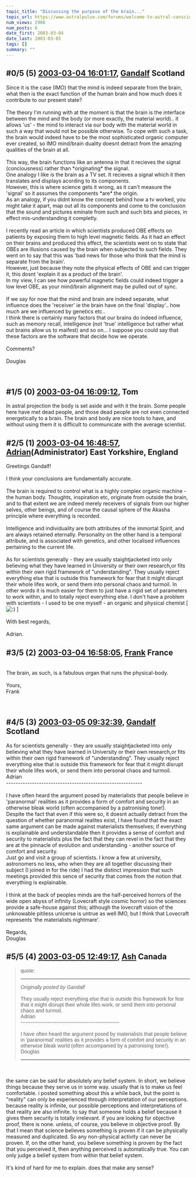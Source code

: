 ```yaml
---
topic_title: "Discussing the purpose of the brain..."
topic_url: https://www.astralpulse.com/forums/welcome-to-astral-consciousness!/discussing-the-purpose-of-the-brain
num_views: 2986
num_posts: 6
date_first: 2003-03-04
date_last: 2003-03-05
tags: []
summary: ""
---
```


## \#0/5 (5) [2003-03-04 16:01:17](https://www.astralpulse.com/forums/index.php?msg=119421), [Gandalf](https://www.astralpulse.com/forums/profile/?u=850) Scotland ##
<section>
Since it is the case (IMO) that the mind is indeed separate from the brain, what then is the exact function of the human brain and how much does it contribute to our present state?
<br>
<br>
The theory I'm running with at the moment is that the brain is the interface between the mind and the body (or more exactly, the material world).. it allows 'us' - the mind to interact via our body with the material world in such a way that would not be possible otherwise. To cope with such a task, the brain would indeed have to be the most sophisticated organic computer ever created, so IMO mind/brain duality doesnt detract from the amazing qualities of the brain at all.
<br>
<br>
This way, the brain functions like an antenna in that it recieves the signal (conciousness) rather than *originating* the signal.
<br>
One analogy I like is the brain as a TV set. It recieves a signal which it then translates and displays acording to its components.
<br>
However, this is where science gets it wrong, as it can't measure the 'signal' so it assumes the components *are* the origin.
<br>
As an analogy, if you didnt know the concept behind how a tv worked, you might take it apart, map out all its components and come to the conclusion that the sound and pictures eminate from such and such bits and pieces, in effect mis-understanding it completly.
<br>
<br>
I recently read an article in which scientists produced OBE effects on patients by exposing them to high level magnetic fields. As it had an effect on their brains and produced this effect, the scientists went on to state that OBEs are illusions caused by the brain when subjected to such fields. They went on to say that this was 'bad news for those who think that the mind is separate from the brain'.
<br>
However, just because they note the physical effects of OBE and can trigger it, this dosnt 'explain it as a product of the brain'.
<br>
In my view, I can see how powerful magnetic fields could indeed trigger a low level OBE, as your mind/brain alignment may be pulled out of sync.
<br>
<br>
If we say for now that the mind and brain are indeed separate, what influence does the 'receiver' ie the brain have on the final 'display'.. how much are we influenced by genetics etc..
<br>
I think there is certainly many factors that our brains do indeed influence, such as memory recall, intelligence (not 'true' intelligence but rather what out brains allow us to maifest) and so on... I suppose you could say that these factors are the software that decide how we operate.
<br>
<br>
Comments?
<br>
<br>
Douglas
<br>
<br>
<br>
</section>

## \#1/5 (0) [2003-03-04 16:09:12](https://www.astralpulse.com/forums/index.php?msg=24421), Tom  ##
<section>
In astral projection the body is set aside and with it the brain. Some people here have met dead people, and those dead people are not even connected energetically to a brain. The brain and body are nice tools to have, and without using them it is difficult to communicate with the average scientist.
</section>

## \#2/5 (1) [2003-03-04 16:48:57](https://www.astralpulse.com/forums/index.php?msg=24427), [Adrian](https://www.astralpulse.com/forums/profile/?u=31)(Administrator) East Yorkshire, England ##
<section>
Greetings Gandalf!
<br>
<br>
I think your conclusions are fundamentally accurate.
<br>
<br>
The brain is required to control what is a highly complex organic machine - the human body. Thoughts, inspiration etc, originate from outside the brain, and to that extent we are indeed merely receivers of signals from our higher selves, other beings, and of course the causal sphere of the Akasha principle where everything is recorded.
<br>
<br>
Intelligence and individuality are both attributes of the immortal Spirit, and are always retained eternally. Personality on the other hand is a temporal attribute, and is associated with genetics, and other localised influences pertaining to the current life.
<br>
<br>
As for scientists generally - they are usually staightjacketed into only believing what they have learned in University or their own research,or fits within their own rigid framework of "understanding". They usually reject everything else that is outside this framework for fear that it might disrupt their whole lifes work, or send them into personal chaos and turmoil. In other words it is much easier for them to just have a rigid set of parameters to work within, and to totally reject everything else. I don't have a problem with scientists - I used to be one myself - an organic and physical chemist [
<img alt=":)" class="smiley" src="https://www.astralpulse.com/forums/Smileys/fugue/smiley.png" title="Smiley"/>
]
<br>
<br>
With best regards,
<br>
<br>
Adrian.
<br>
</section>

## \#3/5 (2) [2003-03-04 16:58:05](https://www.astralpulse.com/forums/index.php?msg=24428), [Frank](https://www.astralpulse.com/forums/profile/?u=359) France ##
<section>
<br>
The brain, as such, is a fabulous organ that runs the physical-body.
<br>
<br>
Yours,
<br>
Frank
<br>
<br>
<br>
</section>

## \#4/5 (3) [2003-03-05 09:32:39](https://www.astralpulse.com/forums/index.php?msg=24475), [Gandalf](https://www.astralpulse.com/forums/profile/?u=850) Scotland ##
<section>
As for scientists generally - they are usually staightjacketed into only believing what they have learned in University or their own research,or fits within their own rigid framework of "understanding". They usually reject everything else that is outside this framework for fear that it might disrupt their whole lifes work, or send them into personal chaos and turmoil.
<br>
Adrian
<br>
----------------------------------------------------------
<br>
<br>
I have often heard the argument posed by materialists that people believe in 'paranormal' realities as it provides a form of comfort and security in an otherwise bleak world (often accompanied by a patronising tone!).
<br>
Despite the fact that even if this were so, it doesnt actually detract from the question of whether paranormal realites exist, I have found that the exact same argument can be made against materialists themselves; if everything is explainable and understandable then it provides a sense of comfort and security to materialists plus the fact that they can revel in the fact that they are at the pinnacle of evolution and understanding - another source of comfort and security.
<br>
Just go and visit a group of scientists. I know a few at university, astronomers no less, who when they are all together discussing their subject (I joined in for the ride) I had the distinct impression that such meetings provided this sence of security that comes from the notion that everything is explainable.
<br>
<br>
I think at the back of peoples minds are the half-perceived horrors of the wide open abyss of infinity (Lovecraft style cosmic horror) so the sciences provide a safe-house against this; although the lovecraft vision of the unknowable pitiless unicerse is untrue as well IMO, but I think that Lovecraft represents 'the materialists nightmare'.
<br>
<br>
Regards,
<br>
Douglas
</section>

## \#5/5 (4) [2003-03-05 12:49:17](https://www.astralpulse.com/forums/index.php?msg=24482), [Ash](https://www.astralpulse.com/forums/profile/?u=1730) Canada ##
<section>
<blockquote id='"quote"'>
 <font face='"Arial"' id='"quote"' size='"1"'>
  quote:
  <hr height='"1"' id='"quote"' noshade=""/>
  <i>
   Originally posted by Gandalf
  </i>
  <br>
  <br>
  They usually reject everything else that is outside this framework for fear that it might disrupt their whole lifes work, or send them into personal chaos and turmoil.
  <br>
  Adrian
  <br>
  ----------------------------------------------------------
  <br>
  <br>
  I have often heard the argument posed by materialists that people believe in 'paranormal' realities as it provides a form of comfort and security in an otherwise bleak world (often accompanied by a patronising tone!).
  <br>
  Douglas
  <br>
  <hr height='"1"' id='"quote"' noshade=""/>
 </font>
</blockquote>
<br>
<br>
the same can be said for absolutely any belief system. In short, we believe things because they serve us in some way. usually that is to make us feel comfortable. i posted something about this a while back, but the point is "reality" can only be experienced through interpretation of our perceptions. because reality is infinite, our possible perceptions and interpretations of that reality are also infinite. to say that someone holds a belief because it gives them security is totally irrelevant. if you are looking for objective proof, there is none. unless, of course, you believe in objective proof. By that I mean that science believes something is proven if it can be physically measured and duplicated. So any non-physical activity can never be proven. If, on the other hand, you believe something is proven by the fact that you perceived it, then anything perceived is automatically true. You can only judge a belief system from within that belief system.
<br>
<br>
It's kind of hard for me to explain. does that make any sense?
</section>